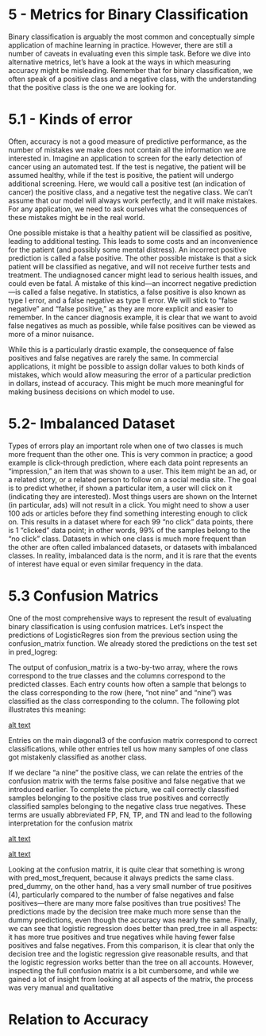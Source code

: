 # 5 - Metrics for Binary Classification

Binary classification is arguably the most common and conceptually simple application of machine learning in practice. However, there are still a number of caveats in evaluating even this simple task. Before we dive into alternative metrics, let’s have a look at the ways in which measuring accuracy might be misleading. Remember that for binary classification, we often speak of a positive class and a negative class, with the understanding that the positive class is the one we are looking for.

# 5.1 - Kinds of error

Often, accuracy is not a good measure of predictive performance, as the number of mistakes we make does not contain all the information we are interested in. Imagine an application to screen for the early detection of cancer using an automated test. If the test is negative, the patient will be assumed healthy, while if the test is positive, the patient will undergo additional screening. Here, we would call a positive test (an indication of cancer) the positive class, and a negative test the negative class. We can’t assume that our model will always work perfectly, and it will make mistakes. For any application, we need to ask ourselves what the consequences of these mistakes
might be in the real world. 

One possible mistake is that a healthy patient will be classified as positive, leading to additional testing. This leads to some costs and an inconvenience for the patient (and possibly some mental distress). An incorrect positive prediction is called a false positive. The other possible mistake is that a sick patient will be classified as negative, and will not receive further tests and treatment. The undiagnosed cancer might lead to serious health issues, and could even be fatal. A mistake of this kind—an incorrect negative prediction—is called a false negative. In statistics, a false positive is also known as type I error, and a false negative as type II error. We will stick to “false negative” and “false positive,” as they are more explicit and easier to remember. In the cancer diagnosis example, it is clear that we want to avoid false negatives as much as possible, while false positives can be viewed as more of a minor nuisance. 

While this is a particularly drastic example, the consequence of false positives and false negatives are rarely the same. In commercial applications, it might be possible to assign dollar values to both kinds of mistakes, which would allow measuring the error of a particular prediction in dollars, instead of accuracy. This might be much more meaningful for making business decisions on which model to use.


# 5.2-  Imbalanced Dataset

Types of errors play an important role when one of two classes is much more frequent than the other one. This is very common in practice; a good example is click-through prediction, where each data point represents an “impression,” an item that was shown to a user. This item might be an ad, or a related story, or a related person to follow on a social media site. The goal is to predict whether, if shown a particular item, a user will click on it (indicating they are interested). Most things users are shown on the Internet (in particular, ads) will not result in a click. You might need to show a user 100 ads or articles before they find something interesting enough to click on. This results in a dataset where for each 99 “no click” data points, there is 1 “clicked” data point; in other words, 99% of the samples belong to the “no click” class. Datasets in which one class is much more frequent than the other are often called imbalanced datasets, or datasets with imbalanced classes. In reality, imbalanced data is the norm, and it is rare that the events of interest have equal or even similar frequency in the data. 


# 5.3 Confusion Matrics

One of the most comprehensive ways to represent the result of evaluating binary classification is using confusion matrices. Let’s inspect the predictions of LogisticRegres sion from the previous section using the confusion_matrix function. We already stored the predictions on the test set in pred_logreg:

The output of confusion_matrix is a two-by-two array, where the rows correspond to the true classes and the columns correspond to the predicted classes. Each entry counts how often a sample that belongs to the class corresponding to the row (here, “not nine” and “nine”) was classified as the class corresponding to the column. The following plot illustrates this meaning:

[alt text](https://github.com/manish29071998/Introduction-to-Machine-Learning-with-Python/blob/master/5%20-%20Model%20Evaluation%20and%20Improvement/images/img1.jpg)

Entries on the main diagonal3 of the confusion matrix correspond to correct classifications, while other entries tell us how many samples of one class got mistakenly classified as another class. 

If we declare “a nine” the positive class, we can relate the entries of the confusion matrix with the terms false positive and false negative that we introduced earlier. To complete the picture, we call correctly classified samples belonging to the positive class true positives and correctly classified samples belonging to the negative class true negatives. These terms are usually abbreviated FP, FN, TP, and TN and lead to the following interpretation for the confusion matrix 

[alt text](https://github.com/manish29071998/Introduction-to-Machine-Learning-with-Python/blob/master/5%20-%20Model%20Evaluation%20and%20Improvement/images/img2.jpg)

[alt text](https://github.com/manish29071998/Introduction-to-Machine-Learning-with-Python/blob/master/5%20-%20Model%20Evaluation%20and%20Improvement/images/img3.jpg)

Looking at the confusion matrix, it is quite clear that something is wrong with pred_most_frequent, because it always predicts the same class. pred_dummy, on the other hand, has a very small number of true positives (4), particularly compared to the number of false negatives and false positives—there are many more false positives than true positives! The predictions made by the decision tree make much more sense than the dummy predictions, even though the accuracy was nearly the same. Finally, we can see that logistic regression does better than pred_tree in all aspects: it has more true positives and true negatives while having fewer false positives and false negatives. From this comparison, it is clear that only the decision tree and the logistic regression give reasonable results, and that the logistic regression works better than the tree on all accounts. However, inspecting the full confusion matrix is a bit cumbersome, and while we gained a lot of insight from looking at all aspects of the matrix, the process was very manual and qualitative

# Relation to Accuracy
